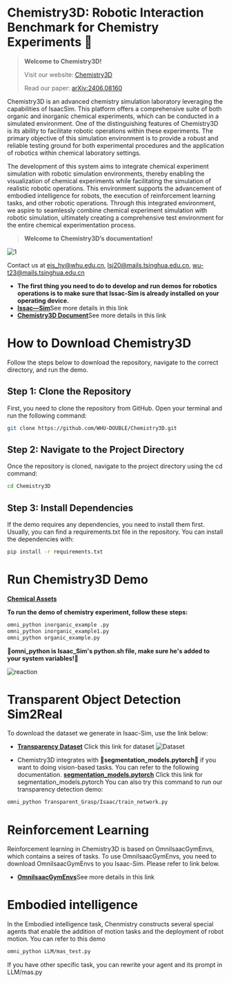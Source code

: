 # Chemistry3D: Robotic Interaction Benchmark for Chemistry Experiments 🧪
> **Welcome to Chemistry3D!**
>
> Visit our website: [Chemistry3D](https://sites.google.com/view/chemistry3d)
>
> Read our paper: [arXiv:2406.08160](https://arxiv.org/abs/2406.08160)

Chemistry3D is an advanced chemistry simulation laboratory leveraging the capabilities of IsaacSim. This platform offers a comprehensive suite of both organic and inorganic chemical experiments, which can be conducted in a simulated environment. One of the distinguishing features of Chemistry3D is its ability to facilitate robotic operations within these experiments. The primary objective of this simulation environment is to provide a robust and reliable testing ground for both experimental procedures and the application of robotics within chemical laboratory settings.

The development of this system aims to integrate chemical experiment simulation with robotic simulation environments, thereby enabling the visualization of chemical experiments while facilitating the simulation of realistic robotic operations. This environment supports the advancement of embodied intelligence for robots, the execution of reinforcement learning tasks, and other robotic operations. Through this integrated environment, we aspire to seamlessly combine chemical experiment simulation with robotic simulation, ultimately creating a comprehensive test environment for the entire chemical experimentation process.

> **Welcome to Chemistry3D’s documentation!**


![1](https://github.com/WHU-DOUBLE/Chemistry3D/assets/106065071/06e68194-f25d-4b9a-8688-0222beef818a)

Contact us at eis_hy@whu.edu.cn, lsj20@mails.tsinghua.edu.cn, wu-t23@mails.tsinghua.edu.cn

* **The first thing you need to do to develop and run demos for robotics operations is to make sure that Issac-Sim is already installed on your operating device.**
* [**Issac—Sim**](https://docs.omniverse.nvidia.com/isaacsim/latest/index.html)See more details in this link
* [**Chemistry3D Document**](https://www.omni-chemistry.com/#/)See more details in this link

# How to Download Chemistry3D

Follow the steps below to download the repository, navigate to the correct directory, and run the demo.

## Step 1: Clone the Repository

First, you need to clone the repository from GitHub. Open your terminal and run the following command:

```bash
git clone https://github.com/WHU-DOUBLE/Chemistry3D.git
```

## Step 2: Navigate to the Project Directory

Once the repository is cloned, navigate to the project directory using the cd command:

```bash
cd Chemistry3D
```

## Step 3: Install Dependencies

If the demo requires any dependencies, you need to install them first. Usually, you can find a requirements.txt file in the repository. You can install the dependencies with:

```bash
pip install -r requirements.txt
```

# Run Chemistry3D Demo
 [**Chemical Assets**](https://drive.google.com/drive/folders/1QKzjud_TLErJ7wQv0qjaXnjPH4OOz3tM?usp=drive_link) 

**To run the demo of chemistry experiment, follow these steps:**

```bash
omni_python inorganic_example .py
omni_python inorganic_example1.py
omni_python organic_example.py
```
**:rocket:omni_python is Isaac_Sim's python.sh file, make sure he's added to your system variables!:rocket:**

![reaction](https://github.com/WHU-DOUBLE/Chemistry3D/assets/106065071/0af98d08-f19b-4de4-9d19-3688d8c1c25d)


# Transparent Object Detection Sim2Real
To download the dataset we generate in Isaac-Sim, use the link below:
* [**Transparency Dataset**](https://drive.google.com/drive/folders/1hzBU4WHo5zqb-rXHebUHP_Jw1TuznNsE?usp=drive_link) Click this link for dataset
![Dataset](https://github.com/WHU-DOUBLE/Chemistry3D/assets/106065071/49166b9a-662f-4063-86dd-8bc39a2f5453)


* Chemistry3D integrates with **:rocket:segmentation_models.pytorch:rocket:** if you want to doing vision-based tasks. You can refer to the following documentation.
 [**segmentation_models.pytorch**](https://github.com/qubvel/segmentation_models.pytorch) Click this link for segmentation_models.pytorch
You can also try this command to run our transparency detection demo:
```bash
omni_python Transparent_Grasp/Isaac/train_network.py
```

# Reinforcement Learning
Reinforcement learning in Chemistry3D is based on OmniIsaacGymEnvs, which contains a seires of tasks. To use OmniIsaacGymEnvs, you need to download OmniIsaacGymEnvs to you Isaac-Sim. Please refer to link below.
* [**OmniIsaacGymEnvs**](https://github.com/NVIDIA-Omniverse/OmniIsaacGymEnvs)See more details in this link

# Embodied intelligence
In the Embodied intelligence task, Chenmistry constructs several special agents that enable the addition of motion tasks and the deployment of robot motion. You can refer to this demo
```bash
omni_python LLM/mas_test.py
```
If you have other specific task, you can rewrite your agent and its prompt in LLM/mas.py
